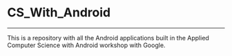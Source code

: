 # CS_With_Android
***
This is a repository with all the Android applications built in the Applied Computer Science with Android workshop with Google. 
